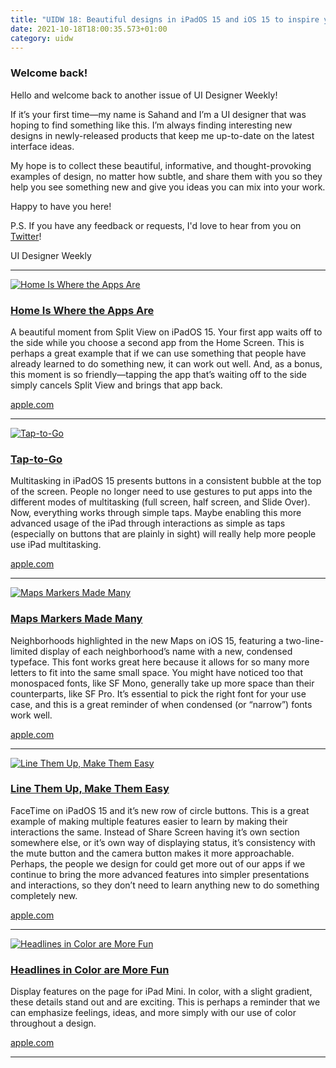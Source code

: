 ```yaml
---
title: "UIDW 18: Beautiful designs in iPadOS 15 and iOS 15 to inspire your work"
date: 2021-10-18T18:00:35.573+01:00
category: uidw
---
```


### Welcome back!

Hello and welcome back to another issue of UI Designer Weekly!

If it’s your first time—my name is Sahand and I’m a UI designer that was hoping to find something like this. I’m always finding interesting new designs in newly-released products that keep me up-to-date on the latest interface ideas.

My hope is to collect these beautiful, informative, and thought-provoking examples of design, no matter how subtle, and share them with you so they help you see something new and give you ideas you can mix into your work.

Happy to have you here!

P.S. If you have any feedback or requests, I'd love to hear from you on [Twitter](https://cur.at/GryiF7X?m=web)!

 UI Designer Weekly 

---

[![](https://assets.sahandnayebaziz.org/home-is-where-the-apps-are.jpeg "Home Is Where the Apps Are")](https://cur.at/Ab9lMAK?m=web) 

### [Home Is Where the Apps Are](https://cur.at/Ab9lMAK?m=web)

A beautiful moment from Split View on iPadOS 15\. Your first app waits off to the side while you choose a second app from the Home Screen. This is perhaps a great example that if we can use something that people have already learned to do something new, it can work out well. And, as a bonus, this moment is so friendly—tapping the app that’s waiting off to the side simply cancels Split View and brings that app back.

[apple.com](https://cur.at/Ab9lMAK?m=web) 

---

[![](https://assets.sahandnayebaziz.org/tap-to-go.jpeg "Tap-to-Go")](https://cur.at/TL6fUDU?m=web) 

### [Tap-to-Go](https://cur.at/TL6fUDU?m=web)

Multitasking in iPadOS 15 presents buttons in a consistent bubble at the top of the screen. People no longer need to use gestures to put apps into the different modes of multitasking (full screen, half screen, and Slide Over). Now, everything works through simple taps. Maybe enabling this more advanced usage of the iPad through interactions as simple as taps (especially on buttons that are plainly in sight) will really help more people use iPad multitasking.

[apple.com](https://cur.at/TL6fUDU?m=web) 

---

[![](https://assets.sahandnayebaziz.org/maps-markers-made-many.jpeg "Maps Markers Made Many")](https://cur.at/IBiYT3h?m=web) 

### [Maps Markers Made Many](https://cur.at/IBiYT3h?m=web)

Neighborhoods highlighted in the new Maps on iOS 15, featuring a two-line-limited display of each neighborhood’s name with a new, condensed typeface. This font works great here because it allows for so many more letters to fit into the same small space. You might have noticed too that monospaced fonts, like SF Mono, generally take up more space than their counterparts, like SF Pro. It’s essential to pick the right font for your use case, and this is a great reminder of when condensed (or “narrow”) fonts work well.

[apple.com](https://cur.at/IBiYT3h?m=web) 

---

[![](https://assets.sahandnayebaziz.org/line-them-up-make-them-easy.jpeg "Line Them Up, Make Them Easy")](https://cur.at/ZP0ZZZ5?m=web) 

### [Line Them Up, Make Them Easy](https://cur.at/ZP0ZZZ5?m=web)

FaceTime on iPadOS 15 and it’s new row of circle buttons. This is a great example of making multiple features easier to learn by making their interactions the same. Instead of Share Screen having it’s own section somewhere else, or it’s own way of displaying status, it’s consistency with the mute button and the camera button makes it more approachable. Perhaps, the people we design for could get more out of our apps if we continue to bring the more advanced features into simpler presentations and interactions, so they don’t need to learn anything new to do something completely new.

[apple.com](https://cur.at/ZP0ZZZ5?m=web) 

---

[![](https://assets.sahandnayebaziz.org/headlines-in-color-are-more-fun.jpeg "Headlines in Color are More Fun")](https://cur.at/FfpzM6p?m=web) 

### [Headlines in Color are More Fun](https://cur.at/FfpzM6p?m=web)

Display features on the page for iPad Mini. In color, with a slight gradient, these details stand out and are exciting. This is perhaps a reminder that we can emphasize feelings, ideas, and more simply with our use of color throughout a design.

[apple.com](https://cur.at/FfpzM6p?m=web) 

---